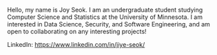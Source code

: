 Hello, my name is Joy Seok. I am an undergraduate student studying Computer Science and Statistics at the University of Minnesota.
I am interested in Data Science, Security, and Software Engineering, and am open to collaborating on any interesting projects!

LinkedIn:
https://www.linkedin.com/in/jiye-seok/
